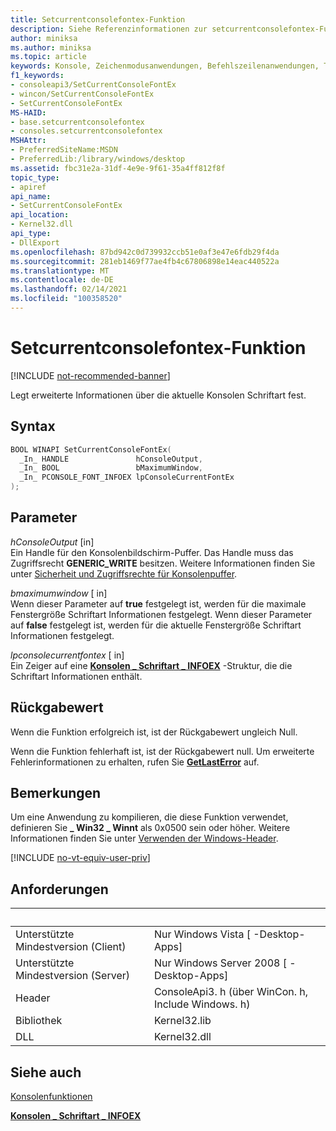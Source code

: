 ```yaml
---
title: Setcurrentconsolefontex-Funktion
description: Siehe Referenzinformationen zur setcurrentconsolefontex-Funktion, mit der erweiterte Informationen über die aktuelle Konsolen Schriftart festgelegt werden.
author: miniksa
ms.author: miniksa
ms.topic: article
keywords: Konsole, Zeichenmodusanwendungen, Befehlszeilenanwendungen, Terminalanwendungen, Konsolen-API
f1_keywords:
- consoleapi3/SetCurrentConsoleFontEx
- wincon/SetCurrentConsoleFontEx
- SetCurrentConsoleFontEx
MS-HAID:
- base.setcurrentconsolefontex
- consoles.setcurrentconsolefontex
MSHAttr:
- PreferredSiteName:MSDN
- PreferredLib:/library/windows/desktop
ms.assetid: fbc31e2a-31df-4e9e-9f61-35a4ff812f8f
topic_type:
- apiref
api_name:
- SetCurrentConsoleFontEx
api_location:
- Kernel32.dll
api_type:
- DllExport
ms.openlocfilehash: 87bd942c0d739932ccb51e0af3e47e6fdb29f4da
ms.sourcegitcommit: 281eb1469f77ae4fb4c67806898e14eac440522a
ms.translationtype: MT
ms.contentlocale: de-DE
ms.lasthandoff: 02/14/2021
ms.locfileid: "100358520"
---
```

# <a name="setcurrentconsolefontex-function"></a>Setcurrentconsolefontex-Funktion

[!INCLUDE [not-recommended-banner](./includes/not-recommended-banner.md)]

Legt erweiterte Informationen über die aktuelle Konsolen Schriftart fest.

## <a name="syntax"></a>Syntax

```C
BOOL WINAPI SetCurrentConsoleFontEx(
  _In_ HANDLE               hConsoleOutput,
  _In_ BOOL                 bMaximumWindow,
  _In_ PCONSOLE_FONT_INFOEX lpConsoleCurrentFontEx
);
```

## <a name="parameters"></a>Parameter

*hConsoleOutput* \[in\]  
Ein Handle für den Konsolenbildschirm-Puffer. Das Handle muss das Zugriffsrecht **GENERIC\_WRITE** besitzen. Weitere Informationen finden Sie unter [Sicherheit und Zugriffsrechte für Konsolenpuffer](console-buffer-security-and-access-rights.md).

*bmaximumwindow* \[ in\]  
Wenn dieser Parameter auf **true** festgelegt ist, werden für die maximale Fenstergröße Schriftart Informationen festgelegt. Wenn dieser Parameter auf **false** festgelegt ist, werden für die aktuelle Fenstergröße Schriftart Informationen festgelegt.

*lpconsolecurrentfontex* \[ in\]  
Ein Zeiger auf eine [**Konsolen \_ Schriftart \_ INFOEX**](console-font-infoex.md) -Struktur, die die Schriftart Informationen enthält.

## <a name="return-value"></a>Rückgabewert

Wenn die Funktion erfolgreich ist, ist der Rückgabewert ungleich Null.

Wenn die Funktion fehlerhaft ist, ist der Rückgabewert null. Um erweiterte Fehlerinformationen zu erhalten, rufen Sie [**GetLastError**](/windows/win32/api/errhandlingapi/nf-errhandlingapi-getlasterror) auf.

## <a name="remarks"></a>Bemerkungen

Um eine Anwendung zu kompilieren, die diese Funktion verwendet, definieren Sie **\_ Win32 \_ Winnt** als 0x0500 sein oder höher. Weitere Informationen finden Sie unter [Verwenden der Windows-Header](/windows/win32/winprog/using-the-windows-headers).

[!INCLUDE [no-vt-equiv-user-priv](./includes/no-vt-equiv-user-priv.md)]

## <a name="requirements"></a>Anforderungen

| &nbsp; | &nbsp; |
|-|-|
| Unterstützte Mindestversion (Client) | Nur Windows Vista \[ -Desktop-Apps\] |
| Unterstützte Mindestversion (Server) | Nur Windows Server 2008 \[ -Desktop-Apps\] |
| Header | ConsoleApi3. h (über WinCon. h, Include Windows. h) |
| Bibliothek | Kernel32.lib |
| DLL | Kernel32.dll |

## <a name="see-also"></a>Siehe auch

[Konsolenfunktionen](console-functions.md)

[**Konsolen \_ Schriftart \_ INFOEX**](console-font-infoex.md)
